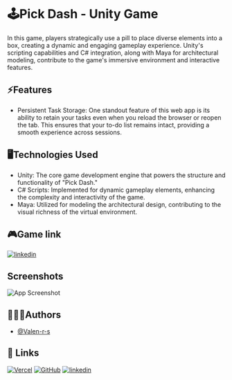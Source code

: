 
# 🕹️Pick Dash - Unity Game

In this game, players strategically use a pill to place diverse elements into a box, creating a dynamic and engaging gameplay experience. Unity's scripting capabilities and C# integration, along with Maya for architectural modeling, contribute to the game's immersive environment and interactive features.

## ⚡Features

- Persistent Task Storage: One standout feature of this web app is its ability to retain your tasks even when you reload the browser or reopen the tab. This ensures that your to-do list remains intact, providing a smooth experience across sessions.

## 🖥️Technologies Used

- Unity: The core game development engine that powers the structure and functionality of "Pick Dash."
- C# Scripts: Implemented for dynamic gameplay elements, enhancing the complexity and interactivity of the game.
- Maya: Utilized for modeling the architectural design, contributing to the visual richness of the virtual environment.

## 🎮Game link 
[![linkedin](https://img.shields.io/badge/PickDash-green?logo=unity)](https://stunning-cat-b4f1ab.netlify.app/)


## Screenshots

![App Screenshot](https://drive.google.com/file/d/17K3HPTi-ocPxDu6F-V_M9oFoleaFgmXk/view)


## 👩🏼‍💻Authors

- [@Valen-r-s](https://github.com/Valen-r-s)


## 🔗 Links
[![Vercel](https://img.shields.io/badge/Vercel-black?logo=vercel)](https://vercel.com/valen-r-s)
[![GitHub](https://img.shields.io/badge/GitHub-purple?logo=github)](https://github.com/Valen-r-s)
[![linkedin](https://img.shields.io/badge/LinkedIn-blue?logo=LinkedIn)](https://www.linkedin.com/in/valentina-restrepo-0389812a2/)

